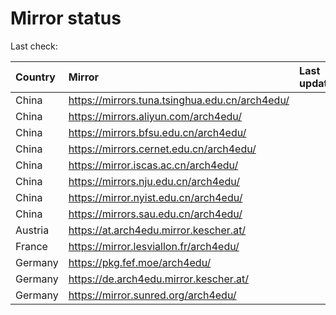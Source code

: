 <script src="./time.js"></script>
# Mirror status
Last check: <script type="text/javascript">localize(1714112771.9571414);</script>

|Country|Mirror|Last update|
|:------|:-----|:----------|
|China|https://mirrors.tuna.tsinghua.edu.cn/arch4edu/|<script type="text/javascript">localize(1714071072);</script>|
|China|https://mirrors.aliyun.com/arch4edu/|<script type="text/javascript">localize(1714071072);</script>|
|China|https://mirrors.bfsu.edu.cn/arch4edu/|<script type="text/javascript">localize(1714071072);</script>|
|China|https://mirrors.cernet.edu.cn/arch4edu/|<script type="text/javascript">localize(1714071072);</script>|
|China|https://mirror.iscas.ac.cn/arch4edu/|<script type="text/javascript">localize(1714071072);</script>|
|China|https://mirrors.nju.edu.cn/arch4edu/|<script type="text/javascript">localize(1714071072);</script>|
|China|https://mirror.nyist.edu.cn/arch4edu/|<script type="text/javascript">localize(1714071072);</script>|
|China|https://mirrors.sau.edu.cn/arch4edu/|<script type="text/javascript">localize(1714071072);</script>|
|Austria|https://at.arch4edu.mirror.kescher.at/|<script type="text/javascript">localize(1714071072);</script>|
|France|https://mirror.lesviallon.fr/arch4edu/|<script type="text/javascript">localize(1714071072);</script>|
|Germany|https://pkg.fef.moe/arch4edu/|<script type="text/javascript">localize(1714071072);</script>|
|Germany|https://de.arch4edu.mirror.kescher.at/|<script type="text/javascript">localize(1714071072);</script>|
|Germany|https://mirror.sunred.org/arch4edu/|<script type="text/javascript">localize(1714071072);</script>|

<script src="./tablefilter/tablefilter.js"></script>
<script src="./table.js"></script>